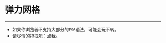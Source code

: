# 弹力网格
---
- 如果你浏览器不支持大部分的`ES6`语法，可能会玩不转。
- 请尽情的拖拽吧：[点我](https://github.com/intellilab/elastic-mesh)。
